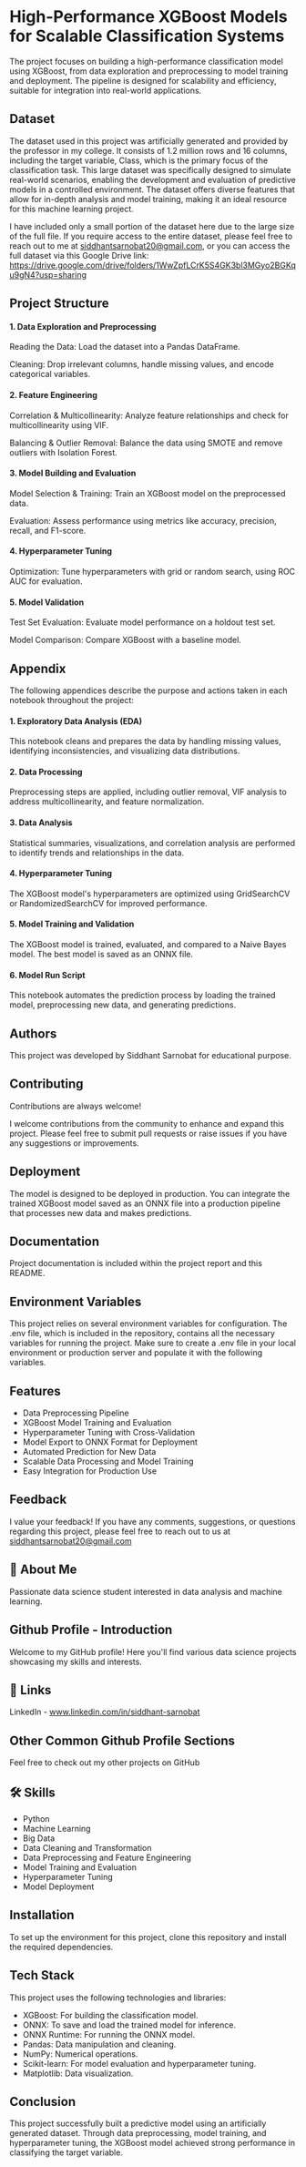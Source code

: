 
# High-Performance XGBoost Models for Scalable Classification Systems

The project focuses on building a high-performance classification model using XGBoost, from data exploration and preprocessing to model training and deployment. The pipeline is designed for scalability and efficiency, suitable for integration into real-world applications.




## Dataset

The dataset used in this project was artificially generated and provided by the professor in my college. It consists of 1.2 million rows and 16 columns, including the target variable, Class, which is the primary focus of the classification task. This large dataset was specifically designed to simulate real-world scenarios, enabling the development and evaluation of predictive models in a controlled environment. The dataset offers diverse features that allow for in-depth analysis and model training, making it an ideal resource for this machine learning project.

I have included only a small portion of the dataset here due to the large size of the full file. If you require access to the entire dataset, please feel free to reach out to me at siddhantsarnobat20@gmail.com, or you can access the full dataset via this Google Drive link: https://drive.google.com/drive/folders/1WwZpfLCrK5S4GK3bl3MGyo2BGKqu9gN4?usp=sharing

## Project Structure

#### 1. Data Exploration and Preprocessing
Reading the Data: Load the dataset into a Pandas DataFrame.

Cleaning: Drop irrelevant columns, handle missing values, and encode categorical variables.
#### 2. Feature Engineering
Correlation & Multicollinearity: Analyze feature relationships and check for multicollinearity using VIF.

Balancing & Outlier Removal: Balance the data using SMOTE and remove outliers with Isolation Forest.
#### 3. Model Building and Evaluation
Model Selection & Training: Train an XGBoost model on the preprocessed data.

Evaluation: Assess performance using metrics like accuracy, precision, recall, and F1-score.
#### 4. Hyperparameter Tuning
Optimization: Tune hyperparameters with grid or random search, using ROC AUC for evaluation.
#### 5. Model Validation
Test Set Evaluation: Evaluate model performance on a holdout test set.

Model Comparison: Compare XGBoost with a baseline model.
## Appendix

The following appendices describe the purpose and actions taken in each notebook throughout the project:

#### 1. Exploratory Data Analysis (EDA)
This notebook cleans and prepares the data by handling missing values, identifying inconsistencies, and visualizing data distributions.

#### 2. Data Processing
Preprocessing steps are applied, including outlier removal, VIF analysis to address multicollinearity, and feature normalization.

#### 3. Data Analysis
Statistical summaries, visualizations, and correlation analysis are performed to identify trends and relationships in the data.

#### 4. Hyperparameter Tuning
The XGBoost model's hyperparameters are optimized using GridSearchCV or RandomizedSearchCV for improved performance.

#### 5. Model Training and Validation
The XGBoost model is trained, evaluated, and compared to a Naive Bayes model. The best model is saved as an ONNX file.

#### 6. Model Run Script
This notebook automates the prediction process by loading the trained model, preprocessing new data, and generating predictions.


## Authors

This project was developed by Siddhant Sarnobat for educational purpose.


## Contributing

Contributions are always welcome!

I welcome contributions from the community to enhance and expand this project. Please feel free to submit pull requests or raise issues if you have any suggestions or improvements.

## Deployment

The model is designed to be deployed in production. You can integrate the trained XGBoost model saved as an ONNX file into a production pipeline that processes new data and makes predictions.


## Documentation

Project documentation is included within the project report and this README.


## Environment Variables

This project relies on several environment variables for configuration. The .env file, which is included in the repository, contains all the necessary variables for running the project. Make sure to create a .env file in your local environment or production server and populate it with the following variables.


## Features

- Data Preprocessing Pipeline
- XGBoost Model Training and Evaluation
- Hyperparameter Tuning with Cross-Validation
- Model Export to ONNX Format for Deployment
- Automated Prediction for New Data
- Scalable Data Processing and Model Training
- Easy Integration for Production Use


## Feedback

I value your feedback! If you have any comments, suggestions, or questions regarding this project, please feel free to reach out to us at siddhantsarnobat20@gmail.com

## 🚀 About Me

Passionate data science student interested in data analysis and machine learning.


## Github Profile - Introduction

Welcome to my GitHub profile! Here you'll find various data science projects showcasing my skills and interests.

## 🔗 Links

LinkedIn - www.linkedin.com/in/siddhant-sarnobat

## Other Common Github Profile Sections

Feel free to check out my other projects on GitHub

## 🛠 Skills

- Python
- Machine Learning
- Big Data
- Data Cleaning and Transformation
- Data Preprocessing and Feature Engineering
- Model Training and Evaluation
- Hyperparameter Tuning
- Model Deployment


## Installation

To set up the environment for this project, clone this repository and install the required dependencies.

## Tech Stack

This project uses the following technologies and libraries:

- XGBoost: For building the classification model.
- ONNX: To save and load the trained model for inference.
- ONNX Runtime: For running the ONNX model.
- Pandas: Data manipulation and cleaning.
- NumPy: Numerical operations.
- Scikit-learn: For model evaluation and hyperparameter tuning.
- Matplotlib: Data visualization.

## Conclusion

This project successfully built a predictive model using an artificially generated dataset. Through data preprocessing, model training, and hyperparameter tuning, the XGBoost model achieved strong performance in classifying the target variable. 